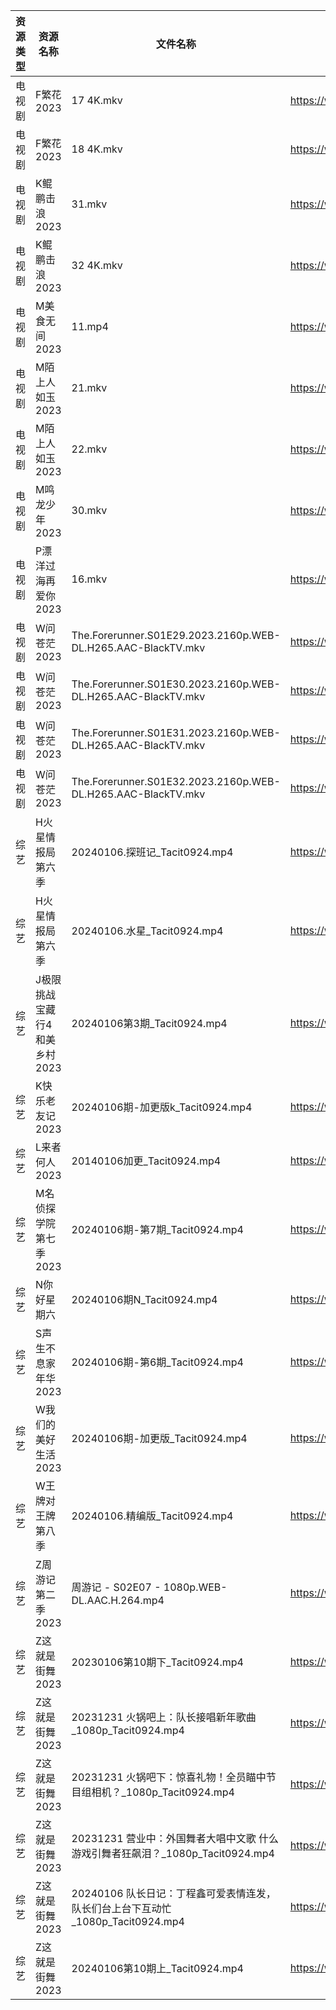 | 资源类型 | 资源名称              | 文件名称                                                         | 分享链接                                      | 更新时间                |
| ---- | ----------------- | ------------------------------------------------------------ | ----------------------------------------- | ------------------- |
| 电视剧  | F繁花2023           | 17 4K.mkv                                                    | https://www.alipan.com/s/1ySCmMzW5aJ      | 2024-01-07 00:05:06 |
| 电视剧  | F繁花2023           | 18 4K.mkv                                                    | https://www.alipan.com/s/1ySCmMzW5aJ      | 2024-01-07 00:05:06 |
| 电视剧  | K鲲鹏击浪2023         | 31.mkv                                                       | https://www.alipan.com/s/vDfQzHpYmYD      | 2024-01-07 00:05:12 |
| 电视剧  | K鲲鹏击浪2023         | 32 4K.mkv                                                    | https://www.alipan.com/s/vDfQzHpYmYD      | 2024-01-07 00:05:12 |
| 电视剧  | M美食无间2023         | 11.mp4                                                       | https://www.aliyundrive.com/s/gGLnmrzF2iW | 2024-01-07 00:05:15 |
| 电视剧  | M陌上人如玉2023        | 21.mkv                                                       | https://www.alipan.com/s/iVqs2tgmvTd      | 2024-01-07 00:05:17 |
| 电视剧  | M陌上人如玉2023        | 22.mkv                                                       | https://www.alipan.com/s/iVqs2tgmvTd      | 2024-01-07 00:05:17 |
| 电视剧  | M鸣龙少年2023         | 30.mkv                                                       | https://www.alipan.com/s/2HR7qxnbZ7a      | 2024-01-07 00:05:20 |
| 电视剧  | P漂洋过海再爱你2023      | 16.mkv                                                       | https://www.alipan.com/s/pYByhPPqPMP      | 2024-01-07 00:05:22 |
| 电视剧  | W问苍茫2023          | The.Forerunner.S01E29.2023.2160p.WEB-DL.H265.AAC-BlackTV.mkv | https://www.alipan.com/s/MLG5tsxBqL5      | 2024-01-07 09:21:12 |
| 电视剧  | W问苍茫2023          | The.Forerunner.S01E30.2023.2160p.WEB-DL.H265.AAC-BlackTV.mkv | https://www.alipan.com/s/MLG5tsxBqL5      | 2024-01-07 09:21:12 |
| 电视剧  | W问苍茫2023          | The.Forerunner.S01E31.2023.2160p.WEB-DL.H265.AAC-BlackTV.mkv | https://www.alipan.com/s/MLG5tsxBqL5      | 2024-01-07 09:21:11 |
| 电视剧  | W问苍茫2023          | The.Forerunner.S01E32.2023.2160p.WEB-DL.H265.AAC-BlackTV.mkv | https://www.alipan.com/s/MLG5tsxBqL5      | 2024-01-07 09:21:11 |
| 综艺   | H火星情报局第六季         | 20240106.探班记_Tacit0924.mp4                                   | https://www.aliyundrive.com/s/4azyom2fB4x | 2024-01-07 09:21:22 |
| 综艺   | H火星情报局第六季         | 20240106.水星_Tacit0924.mp4                                    | https://www.aliyundrive.com/s/4azyom2fB4x | 2024-01-07 09:21:22 |
| 综艺   | J极限挑战宝藏行4和美乡村2023 | 20240106第3期_Tacit0924.mp4                                    | https://www.alipan.com/s/6H8jA6rJHYC      | 2024-01-07 09:21:33 |
| 综艺   | K快乐老友记2023        | 20240106期-加更版k_Tacit0924.mp4                                 | https://www.aliyundrive.com/s/BxVL5bRR35N | 2024-01-07 09:21:35 |
| 综艺   | L来者何人2023         | 20140106加更_Tacit0924.mp4                                     | https://www.aliyundrive.com/s/r23ozuJUsih | 2024-01-07 09:21:38 |
| 综艺   | M名侦探学院第七季2023     | 20240106期-第7期_Tacit0924.mp4                                  | https://www.aliyundrive.com/s/NShJjwiMfYg | 2024-01-07 09:21:40 |
| 综艺   | N你好星期六            | 20240106期N_Tacit0924.mp4                                     | https://www.aliyundrive.com/s/QGPr3eRo3pE | 2024-01-07 09:21:45 |
| 综艺   | S声生不息家年华2023      | 20240106期-第6期_Tacit0924.mp4                                  | https://www.alipan.com/s/mgQnMdjHLGS      | 2024-01-07 09:21:52 |
| 综艺   | W我们的美好生活2023      | 20240106期-加更版_Tacit0924.mp4                                  | https://www.aliyundrive.com/s/zAXrGigJxgY | 2024-01-07 09:21:54 |
| 综艺   | W王牌对王牌第八季         | 20240106.精编版_Tacit0924.mp4                                   | https://www.aliyundrive.com/s/msfoWynj5eP | 2024-01-07 09:21:58 |
| 综艺   | Z周游记第二季2023       | 周游记 - S02E07 - 1080p.WEB-DL.AAC.H.264.mp4                    | https://www.aliyundrive.com/s/dRBUKP5EkX4 | 2024-01-07 09:22:12 |
| 综艺   | Z这就是街舞2023        | 20230106第10期下_Tacit0924.mp4                                  | https://www.aliyundrive.com/s/AnJxPe7Xdci | 2024-01-07 09:22:18 |
| 综艺   | Z这就是街舞2023        | 20231231 火锅吧上：队长接唱新年歌曲_1080p_Tacit0924.mp4                   | https://www.aliyundrive.com/s/AnJxPe7Xdci | 2024-01-07 09:22:18 |
| 综艺   | Z这就是街舞2023        | 20231231 火锅吧下：惊喜礼物！全员瞄中节目组相机？_1080p_Tacit0924.mp4            | https://www.aliyundrive.com/s/AnJxPe7Xdci | 2024-01-07 09:22:17 |
| 综艺   | Z这就是街舞2023        | 20231231 营业中：外国舞者大唱中文歌 什么游戏引舞者狂飙泪？_1080p_Tacit0924.mp4       | https://www.aliyundrive.com/s/AnJxPe7Xdci | 2024-01-07 09:22:17 |
| 综艺   | Z这就是街舞2023        | 20240106 队长日记：丁程鑫可爱表情连发，队长们台上台下互动忙 _1080p_Tacit0924.mp4      | https://www.aliyundrive.com/s/AnJxPe7Xdci | 2024-01-07 09:22:17 |
| 综艺   | Z这就是街舞2023        | 20240106第10期上_Tacit0924.mp4                                  | https://www.aliyundrive.com/s/AnJxPe7Xdci | 2024-01-07 09:22:16 |
